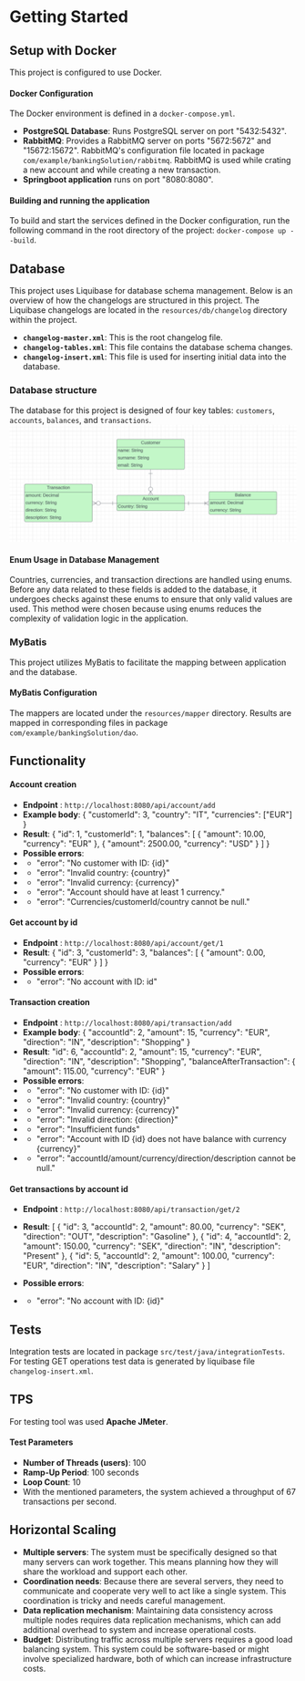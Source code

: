# Getting Started
## Setup with Docker
This project is configured to use Docker.
#### Docker Configuration
The Docker environment is defined in a `docker-compose.yml`.
- **PostgreSQL Database**: Runs PostgreSQL server on port "5432:5432".
- **RabbitMQ**: Provides a RabbitMQ server on ports "5672:5672" and "15672:15672".
  RabbitMQ's configuration file
  located in package `com/example/bankingSolution/rabbitmq`.
RabbitMQ is used while crating a new account and while creating a new transaction.
- **Springboot application** runs on port "8080:8080".
#### Building and running the application
To build and start the services defined in the Docker configuration,
run the following command in the root directory of the project: `docker-compose up --build`.
## Database
This project uses Liquibase for database schema management.
Below is an overview of how the changelogs are structured in this project.
The Liquibase changelogs are located in the `resources/db/changelog` directory within the project.
- **`changelog-master.xml`**: This is the root changelog file.
- **`changelog-tables.xml`**: This file contains the database schema changes.
- **`changelog-insert.xml`**: This file is used for inserting initial data into the database.
### Database structure
The database for this project is designed of
four key tables: `customers`, `accounts`, `balances`, and `transactions`.
![database_structure.png](database_structure.png)
#### Enum Usage in Database Management
Countries, currencies, and transaction directions are handled using enums.
Before any data related to these fields is added to the database, it undergoes
checks against these enums to ensure that only valid values are used.
This method were chosen because using enums reduces the complexity of validation logic in the application.
### MyBatis
This project utilizes MyBatis to facilitate the mapping between application and the database.
#### MyBatis Configuration
The mappers are located under the `resources/mapper` directory.
Results are mapped in corresponding files in package `com/example/bankingSolution/dao`.

## Functionality
#### Account creation
- **Endpoint** : `http://localhost:8080/api/account/add`
- **Example body**: {
  "customerId": 3,
  "country": "IT",
  "currencies": ["EUR"]
  }
- **Result**: {
  "id": 1,
  "customerId": 1,
  "balances": [
  {
  "amount": 10.00,
  "currency": "EUR"
  },
  {
  "amount": 2500.00,
  "currency": "USD"
  }
  ]
  }
- **Possible errors**:
- - "error": "No customer with ID: {id}"
- - "error": "Invalid country: {country}"
- - "error": "Invalid currency: {currency}"
- - "error": "Account should have at least 1 currency."
- - "error": "Currencies/customerId/country cannot be null."

#### Get account by id
- **Endpoint** : `http://localhost:8080/api/account/get/1`
- **Result**: {
  "id": 3,
  "customerId": 3,
  "balances": [
  {
  "amount": 0.00,
  "currency": "EUR"
  }
  ]
  }
- **Possible errors**:
- - "error": "No account with ID: id"
#### Transaction creation
- **Endpoint** : `http://localhost:8080/api/transaction/add`
- **Example body**: {
  "accountId": 2,
  "amount": 15,
  "currency": "EUR",
  "direction": "IN",
  "description": "Shopping"
  }
- **Result**: "id": 6,
  "accountId": 2,
  "amount": 15,
  "currency": "EUR",
  "direction": "IN",
  "description": "Shopping",
  "balanceAfterTransaction": {
  "amount": 115.00,
  "currency": "EUR"
  }
- **Possible errors**:
- - "error": "No customer with ID: {id}"
- - "error": "Invalid country: {country}"
- - "error": "Invalid currency: {currency}"
- - "error": "Invalid direction: {direction}"
- - "error": "Insufficient funds"
- - "error": "Account with ID {id} does not have balance with currency {currency}"
- - "error": "accountId/amount/currency/direction/description cannot be null."
#### Get transactions by account id
- **Endpoint** : `http://localhost:8080/api/transaction/get/2`
- **Result**: [
  {
  "id": 3,
  "accountId": 2,
  "amount": 80.00,
  "currency": "SEK",
  "direction": "OUT",
  "description": "Gasoline"
  },
  {
  "id": 4,
  "accountId": 2,
  "amount": 150.00,
  "currency": "SEK",
  "direction": "IN",
  "description": "Present"
  },
  {
  "id": 5,
  "accountId": 2,
  "amount": 100.00,
  "currency": "EUR",
  "direction": "IN",
  "description": "Salary"
  }
  ]

- **Possible errors**:
- - "error": "No account with ID: {id}"

## Tests
Integration tests are located in package `src/test/java/integrationTests`.
For testing GET operations test data is generated by liquibase file
`changelog-insert.xml`.
## TPS
For testing tool was used **Apache JMeter**.
#### Test Parameters
- **Number of Threads (users)**: 100
- **Ramp-Up Period**: 100 seconds
- **Loop Count**: 10
- With the mentioned parameters, the system achieved a throughput of 67 transactions per second.
## Horizontal Scaling
- **Multiple servers**: The system must be specifically designed so that many servers can work together. This means planning how they will share the workload and support each other.
- **Coordination needs**: Because there are several servers, they need to communicate and cooperate very well to act like
a single system. This coordination is tricky and needs careful management.
- **Data replication mechanism**: Maintaining data consistency across multiple nodes 
requires data replication mechanisms, which can add additional
overhead to system and increase operational costs.
- **Budget**: Distributing traffic across multiple servers requires a good load 
balancing system. This system could be software-based or might involve specialized hardware, both of which can increase infrastructure costs. 